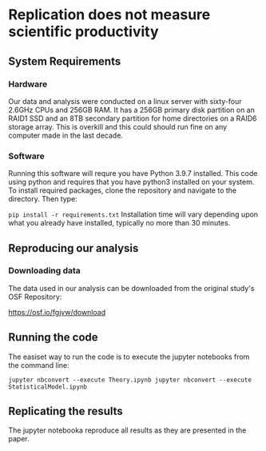 # Replication does not measure scientific productivity

## System Requirements

### Hardware
Our data and analysis were conducted on a linux server with sixty-four 2.6GHz CPUs and 256GB RAM. 
It has a 256GB primary disk partition on an RAID1 SSD and an 8TB secondary partition for home directories on a RAID6 storage array.
This is overkill and this could should run fine on any computer made in the last decade.  

### Software 
Running this software will requre you have Python 3.9.7 installed. 
This code using python and requires that you have python3 installed on your system. 
To install required packages, clone the repository and navigate to the directory. Then type: 

``
pip install -r requirements.txt
``
Installation time will vary depending upon what you already have installed, typically no more than 30 minutes. 

## Reproducing our analysis

### Downloading data

The data used in our analysis can be downloaded from the original study's OSF Repository: 

https://osf.io/fgjvw/download

## Running the code

The easiset way to run the code is to execute the jupyter notebooks from the command line:

``
jupyter nbconvert --execute Theory.ipynb
jupyter nbconvert --execute StatisticalModel.ipynb
``

<h2>Replicating the results</h2>
The jupyter notebooka reproduce all results as they are presented in the paper. 
